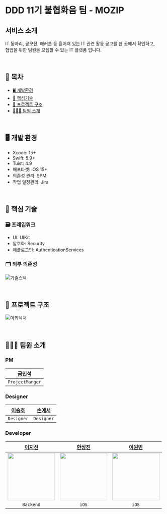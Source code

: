 # DDD 11기 불협화음 팀 - MOZIP

## 서비스 소개

IT 동아리, 공모전, 해커톤 등 흩어져 있는 IT 관련 활동 공고를 한 곳에서 확인하고,<br>협업을 위한 팀원을 모집할 수 있는 IT 플랫폼 입니다.

<br>

## 📑 목차

- [🖥️ 개발환경](#🖥%EF%B8%8F-개발-환경)
- [🔑 핵심기술](#%F0%9F%94%91-핵심-기술)
- [🔭 프로젝트 구조](#🔭-프로젝트-구조)
- [🧑🏻‍💻 팀원 소개](#🧑🏻%E2%80%8D💻-팀원-소개)

<br>

## 🖥️ 개발 환경

- Xcode: 15+
- Swift: 5.9+
- Tuist: 4.9
- 배포타겟: iOS 15+
- 의존성 관리: SPM
- 작업 일정관리: Jira

<br>

## 🔑 핵심 기술 

### 🗃️ 프레임워크
- UI: UIKit
- 암호화: Security
- 애플로그인: AuthenticationServices

### 🗂️ 외부 의존성
![기술스택](https://hackmd.io/_uploads/BkgX4LiKA.png)


<br>

## 🔭 프로젝트 구조
![아키텍처](https://hackmd.io/_uploads/HyHEVUsYR.png)


<br>

## 🧑🏻‍💻 팀원 소개

### PM

|[금민석](https://blog.naver.com/alsehfdl0316/223053932924)|
|:---:|
|`ProjectManger`|

### Designer

|[이승호](https://www.linkedin.com/in/seung-ho-lee-blacksugar?utm_source=share&utm_campaign=share_via&utm_content=profile&utm_medium=android_app)|[손예서](https://www.linkedin.com/in/yeseo-son-0371b1245?utm_source=share&utm_campaign=share_via&utm_content=profile&utm_medium=ios_app)|
|:---:|:---:|
|`Designer`|`Designer`|

### Developer

|[이지선](https://github.com/kikingki)|[한상진](https://github.com/Hansangjin98)|[이원빈](https://github.com/wongbingg)|
|:---:|:---:|:---:|
|<img src="https://avatars.githubusercontent.com/u/63100425?v=4" width=150>|<img src="https://hackmd.io/_uploads/SyoeWvcuC.png" width=150>|<img src="https://i.imgur.com/fQDo8rV.jpg" width=150>|
|`Backend`|`iOS`|`iOS`|
